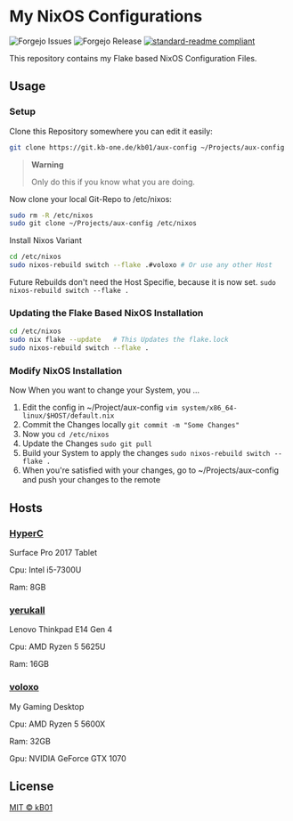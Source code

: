 # My NixOS Configurations

![Forgejo Issues](https://img.shields.io/gitea/issues/open/kb01/nix-config?gitea_url=https%3A%2F%2Fgit.kb-one.de)
![Forgejo Release](https://img.shields.io/gitea/v/release/kb01/nix-config?gitea_url=https%3A%2F%2Fgit.kb-one.de)
[![standard-readme compliant](https://img.shields.io/badge/readme%20style-standard-brightgreen.svg?style=flat-square)](https://github.com/RichardLitt/standard-readme)

This repository contains my Flake based NixOS Configuration Files.

## Usage

### Setup
Clone this Repository somewhere you can edit it easily:
```bash
git clone https://git.kb-one.de/kb01/aux-config ~/Projects/aux-config
```

> **Warning**
>
> Only do this if you know what you are doing.

Now clone your local Git-Repo to /etc/nixos:
```bash
sudo rm -R /etc/nixos
sudo git clone ~/Projects/aux-config /etc/nixos
```

Install Nixos Variant
```bash
cd /etc/nixos
sudo nixos-rebuild switch --flake .#voloxo # Or use any other Host
```
Future Rebuilds don't need the Host Specifie, because it is now set. `sudo nixos-rebuild switch --flake .`

### Updating the Flake Based NixOS Installation
```bash
cd /etc/nixos
sudo nix flake --update   # This Updates the flake.lock
sudo nixos-rebuild switch --flake .
```

### Modify NixOS Installation
Now When you want to change your System, you ...
1. Edit the config in ~/Project/aux-config `vim system/x86_64-linux/$HOST/default.nix`
2. Commit the Changes locally `git commit -m "Some Changes"`
3. Now you `cd /etc/nixos`
4. Update the Changes `sudo git pull`
5. Build your System to apply the changes `sudo nixos-rebuild switch --flake .`
6. When you're satisfied with your changes, go to ~/Projects/aux-config and push your changes to the remote

## Hosts

### [HyperC](./systems/x86_64-linux/HyperC)
Surface Pro 2017 Tablet

Cpu: Intel i5-7300U

Ram: 8GB

### [yerukall](.systems/x86_64-linux/yerukall)
Lenovo Thinkpad E14 Gen 4

Cpu: AMD Ryzen 5 5625U

Ram: 16GB

### [voloxo](.systems/x86_64-linux/voloxo)
My Gaming Desktop

Cpu: AMD Ryzen 5 5600X

Ram: 32GB

Gpu: NVIDIA GeForce GTX 1070

## License

[MIT © kB01](../LICENSE)
